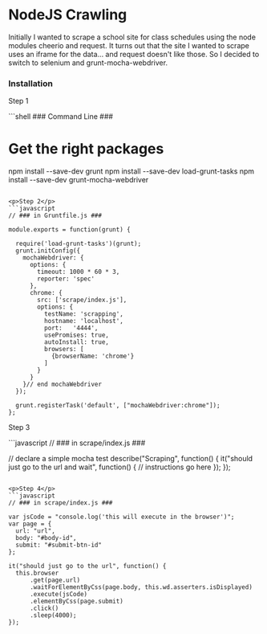 NodeJS Crawling
============

<p>Initially I wanted to scrape a school site for class schedules
using the node modules cheerio and request. It turns out that the site I wanted to scrape
uses an iframe for the data... and request doesn't like those. So I
decided to switch to selenium and grunt-mocha-webdriver.
</p>

<h3>Installation</h3>
<p>Step 1</p>
```shell
### Command Line ###

# Get the right packages
npm install --save-dev grunt
npm install --save-dev load-grunt-tasks
npm install --save-dev grunt-mocha-webdriver
```

<p>Step 2</p>
```javascript
// ### in Gruntfile.js ###

module.exports = function(grunt) {

  require('load-grunt-tasks')(grunt);
  grunt.initConfig({
    mochaWebdriver: {
      options: {
        timeout: 1000 * 60 * 3,
        reporter: 'spec'
      },
      chrome: {
        src: ['scrape/index.js'],
        options: {
          testName: 'scrapping',
          hostname: 'localhost',
          port:   '4444',
          usePromises: true,
          autoInstall: true,
          browsers: [
            {browserName: 'chrome'}
          ]
        }
      }
    }// end mochaWebdriver
  });

  grunt.registerTask('default', ["mochaWebdriver:chrome"]);
};
```

<p>Step 3</p>
```javascript
// ### in scrape/index.js ###

// declare a simple mocha test
describe("Scraping", function() {
  it("should just go to the url and wait", function() {
    // instructions go here
  });
});
```

<p>Step 4</p>
```javascript
// ### in scrape/index.js ###

var jsCode = "console.log('this will execute in the browser')";
var page = {
  url: "url",
  body: "#body-id",
  submit: "#submit-btn-id"
};

it("should just go to the url", function() {
  this.browser
      .get(page.url)
      .waitForElementByCss(page.body, this.wd.asserters.isDisplayed)
      .execute(jsCode)
      .elementByCss(page.submit)
      .click()
      .sleep(4000);
});
```
